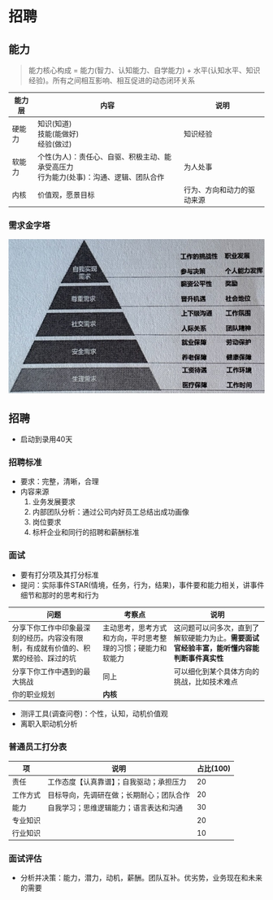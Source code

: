 # 招聘
## 能力
> 能力核心构成 = 能力(智力、认知能力、自学能力) + 水平(认知水平、知识经验)。所有之间相互影响、相互促进的动态闭环关系

| 能力层 | 内容 | 说明 |
| - | - | - |
| 硬能力 | 知识(知道) <br/> 技能(能做好) <br/> 经验(做过) | 知识经验 |
| 软能力 | 个性(为人)：责任心、自驱、积极主动、能承受高压力 <br/> 行为能力(处事)：沟通、逻辑、团队合作 | 为人处事 |
| 内核 | 价值观，愿景目标 | 行为、方向和动力的驱动来源 |

### 需求金字塔
![](./s/job.jpg)

## 招聘
* 启动到录用40天

### 招聘标准
* 要求：完整，清晰，合理
* 内容来源
    1. 业务发展要求
    1. 内部团队分析：通过公司内好员工总结出成功画像
    1. 岗位要求
    1. 标杆企业和同行的招聘和薪酬标准

### 面试
* 要有打分项及其打分标准
* 提问：实际事件STAR(情境，任务，行为，结果)，事件要和能力相关，讲事件细节和那时的思考和行为

| 问题 | 考察点 | 说明 |
| - | - | - |
| 分享下你工作中印象最深刻的经历。内容没有限制，有成就有价值的、积累的经验、踩过的坑 | 主动思考，思考方式和方向，平时思考整理的习惯；硬能力和软能力 | 这问题可以问多次，直到了解软硬能力为止。**需要面试官经验丰富，能听懂内容能判断事件真实性** |
| 分享下你工作中遇到的最大挑战 | 同上 | 可以细化到某个具体方向的挑战，比如技术难点 |
| 你的职业规划 | **内核** |  |

* 测评工具(调查问卷)：个性，认知，动机价值观
* 离职入职动机分析

### 普通员工打分表
| 项 | 说明 | 占比(100) |
| - | - | - |
| 责任 | 工作态度【认真靠谱】；自我驱动；承担压力 | 20 |
| 工作方式 | 目标导向，先调研在做；长期耐心；团队合作 | 20 |              
| 能力 | 自我学习；思维逻辑能力；语言表达和沟通 | 30 |
| 专业知识 |  | 20 |
| 行业知识 |  | 10 |

### 面试评估
* 分析并决策：能力，潜力，动机，薪酬。团队互补。优劣势，业务现在和未来的需要